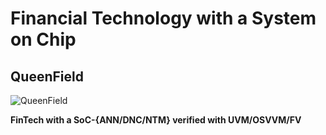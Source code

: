 # Financial Technology with a System on Chip
## QueenField

![QueenField](../main/icon.jpg)

**FinTech with a SoC-{ANN/DNC/NTM} verified with UVM/OSVVM/FV**
